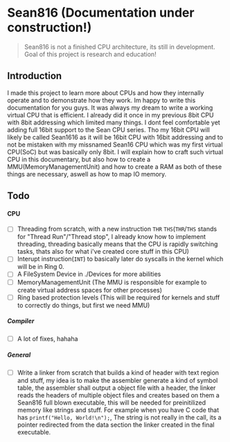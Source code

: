 # Sean816 (Documentation under construction!)

> Sean816 is not a finished CPU architecture, its still in development. Goal of this project is research and education!

## Introduction

I made this project to learn more about CPUs and how they internally operate and to demonstrate how they work. Im happy to write this documentation for you guys. It was always my dream to write a working virtual CPU that is efficient. I already did it once in my previous 8bit CPU with 8bit addressing which limited many things. I dont feel comfortable yet adding full 16bit support to the Sean CPU series. Tho my 16bit CPU will likely be called Sean1616 as it will be 16bit CPU with 16bit addressing and to not be mistaken with my missnamed Sean16 CPU which was my first virtual CPU(SoC) but was basically only 8bit. I will explain how to craft such virtual CPU in this documentary, but also how to create a MMU(MemoryManagementUnit) and how to create a RAM as both of these things are necessary, aswell as how to map IO memory.

## Todo

#### CPU

- [ ] Threading from scratch, with a new instruction `THR` `THS`(`THR`/`THS` stands for "Thread Run"/"Thread stop", I already know how to implement threading, threading basically means that the CPU is rapidly switching tasks, thats also for what i've created core stuff in this CPU)
- [ ] Interupt instruction(`INT`) to basically later do syscalls in the kernel which will be in Ring 0.
- [ ] A FileSystem Device in ./Devices for more abilities
- [ ] MemoryManagementUnit (The MMU is responsible for example to create virtual address spaces for other processes)
- [ ] Ring based protection levels (This will be required for kernels and stuff to correctly do things, but first we need MMU)

##### Compiler

- [ ] A lot of fixes, hahaha

##### General

- [ ] Write a linker from scratch that builds a kind of header with text region and stuff, my idea is to make the assembler generate a kind of symbol table, the assembler shall output a object file with a header, the linker reads the headers of multiple object files and creates based on them a Sean816 full blown executable, this will be needed for preinitilized memory like strings and stuff. For example when you have C code that has `printf("Hello, World!\n");`, The string is not really in the call, its a pointer redirected from the data section the linker created in the final executable.
